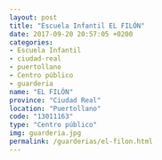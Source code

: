 ```yaml
---
layout: post
title: "Escuela Infantil EL FILÓN"
date: 2017-09-20 20:57:05 +0200
categories:
- Escuela Infantil
- ciudad-real
- puertollano
- Centro público
- guarderia
name: "EL FILÓN"
province: "Ciudad Real"
location: "Puertollano"
code: "13011163"
type: "Centro público"
img: guarderia.jpg
permalink: /guarderias/el-filon.html
---
```

